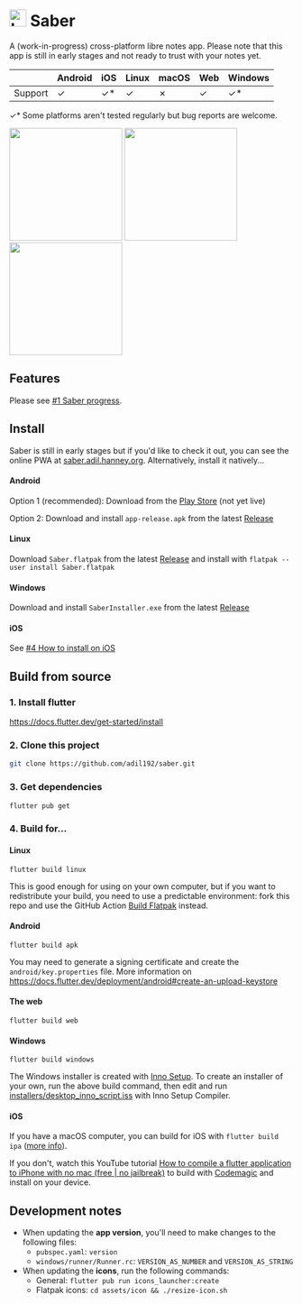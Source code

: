 # <img src="https://github.com/adil192/saber/raw/main/assets/icon/icon.png" width="30" height="30" alt="Logo"> Saber

A (work-in-progress) cross-platform libre notes app. Please note that this app is still in early stages and not ready to trust with your notes yet.

|         | Android | iOS  | Linux | macOS | Web  | Windows |
| ------- | ------- | ---- | ----- | ----- | ---- | ------- |
| Support | ✓       | ✓*   | ✓     | ✗     | ✓    | ✓*      |

✓* Some platforms aren't tested regularly but bug reports are welcome.

<img src="https://github.com/adil192/saber/raw/main/assets/screenshots/home.png" width="200"> <img src="https://github.com/adil192/saber/raw/main/assets/screenshots/settings.png" width="200"> <img src="https://github.com/adil192/saber/raw/main/assets/screenshots/login.png" width="200">


## Features

Please see [#1 Saber progress](https://github.com/adil192/saber/discussions/1).

## Install

Saber is still in early stages but if you'd like to check it out,
you can see the online PWA at [saber.adil.hanney.org](https://saber.adil.hanney.org).
Alternatively, install it natively...

#### Android

Option 1 (recommended): Download from the [Play Store](https://play.google.com/store/apps/details?id=com.adilhanney.saber) (not yet live)

Option 2: Download and install `app-release.apk` from the latest [Release](https://github.com/adil192/saber/releases)

#### Linux

Download `Saber.flatpak` from the latest [Release](https://github.com/adil192/saber/releases) and install with `flatpak --user install Saber.flatpak`

#### Windows

Download and install `SaberInstaller.exe` from the latest [Release](https://github.com/adil192/saber/releases)

#### iOS

See [#4 How to install on iOS](https://github.com/adil192/saber/discussions/4)

## Build from source

### 1. Install flutter
https://docs.flutter.dev/get-started/install
### 2. Clone this project
```bash
git clone https://github.com/adil192/saber.git
```
### 3. Get dependencies
```bash
flutter pub get
```

### 4. Build for...

#### Linux

`flutter build linux`

This is good enough for using on your own computer, but if you want to redistribute your build, you need to use a predictable environment: fork this repo and use the GitHub Action [Build Flatpak](https://github.com/adil192/saber/actions/workflows/flatpak.yml) instead.

#### Android

`flutter build apk`

You may need to generate a signing certificate and create the `android/key.properties` file. More information on https://docs.flutter.dev/deployment/android#create-an-upload-keystore

#### The web

`flutter build web`

#### Windows

`flutter build windows`

The Windows installer is created with [Inno Setup](https://jrsoftware.org/isinfo.php). To create an installer of your own, run the above build command, then edit and run [installers/desktop_inno_script.iss](https://github.com/adil192/saber/blob/main/installers/desktop_inno_script.iss) with Inno Setup Compiler.

#### iOS

If you have a macOS computer, you can build for iOS with `flutter build ipa`
([more info](https://docs.flutter.dev/deployment/ios#create-an-app-bundle)).

If you don't, watch this YouTube tutorial
[How to compile a flutter application to iPhone with no mac (free | no jailbreak)](https://www.youtube.com/watch?v=m3_6z2wfHiY)
to build with [Codemagic](https://codemagic.io/start/) and install on your device.

## Development notes

- When updating the **app version**, you'll need to make changes to the following files:
  - `pubspec.yaml`: `version`
  - `windows/runner/Runner.rc`: `VERSION_AS_NUMBER` and `VERSION_AS_STRING`
- When updating the **icons**, run the following commands:
  - General: `flutter pub run icons_launcher:create`
  - Flatpak icons: `cd assets/icon && ./resize-icon.sh`
